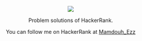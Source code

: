 <p align="center">
	<a href="https://www.hackerrank.com/profile/Mamdouh_Ezz">
		<img src="https://cloud.githubusercontent.com/assets/19765741/25342064/d17a563c-28d8-11e7-83fc-763d4ab4820a.jpg">
	</a>
</p>
<p align="center">
    Problem solutions of HackerRank.
</p>
<p align="center">
	You can follow me on HackerRank at <a href="https://www.hackerrank.com/profile/Mamdouh_Ezz"> Mamdouh_Ezz </a>
</p>
